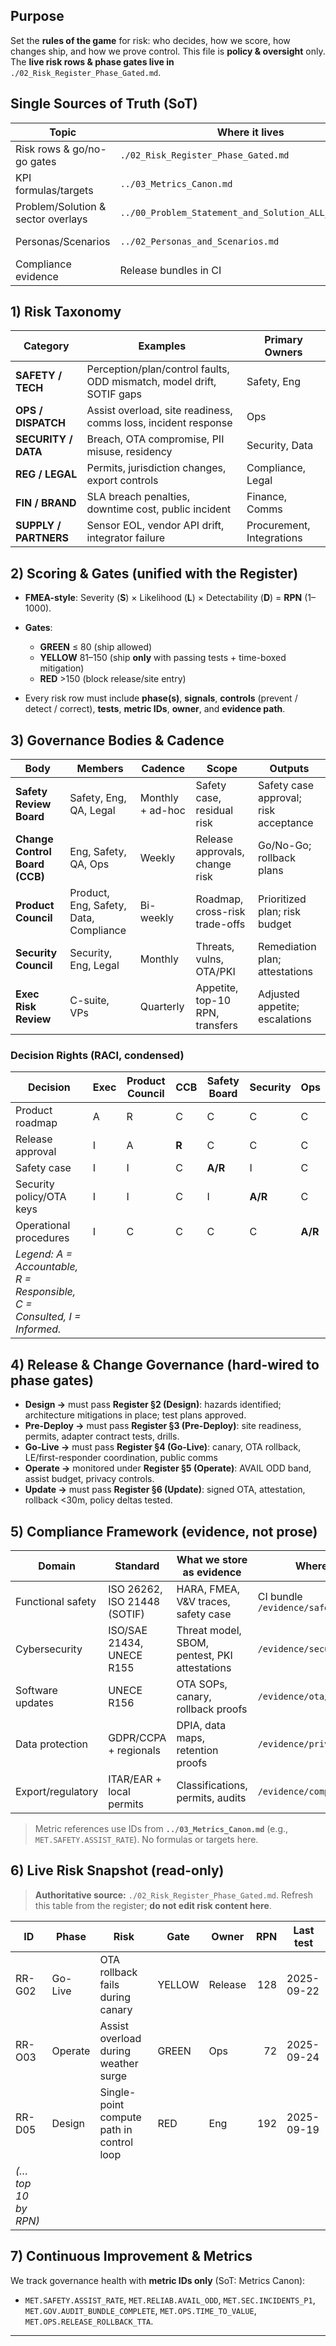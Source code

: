 ## Purpose

Set the **rules of the game** for risk: who decides, how we score, how changes ship, and how we prove control. This file is **policy & oversight** only. The **live risk rows & phase gates live in** `./02_Risk_Register_Phase_Gated.md`.

## Single Sources of Truth (SoT)

| Topic                              | Where it lives                                        | What this file references                 |
| ---------------------------------- | ----------------------------------------------------- | ----------------------------------------- |
| Risk rows & go/no-go gates         | `./02_Risk_Register_Phase_Gated.md`                   | Section 6 (snapshot only)                 |
| KPI formulas/targets               | `../03_Metrics_Canon.md`                              | Metric IDs (e.g., MET.SAFETY.ASSIST_RATE) |
| Problem/Solution & sector overlays | `../00_Problem_Statement_and_Solution_ALL_SECTORS.md` | Links only                                |
| Personas/Scenarios                 | `../02_Personas_and_Scenarios.md`                     | Scenario IDs & personas only              |
| Compliance evidence                | Release bundles in CI                                 | References and checks only                |

## 1) Risk Taxonomy

| Category              | Examples                                                              | Primary Owners            |
| --------------------- | --------------------------------------------------------------------- | ------------------------- |
| **SAFETY / TECH**     | Perception/plan/control faults, ODD mismatch, model drift, SOTIF gaps | Safety, Eng               |
| **OPS / DISPATCH**    | Assist overload, site readiness, comms loss, incident response        | Ops                       |
| **SECURITY / DATA**   | Breach, OTA compromise, PII misuse, residency                         | Security, Data            |
| **REG / LEGAL**       | Permits, jurisdiction changes, export controls                        | Compliance, Legal         |
| **FIN / BRAND**       | SLA breach penalties, downtime cost, public incident                  | Finance, Comms            |
| **SUPPLY / PARTNERS** | Sensor EOL, vendor API drift, integrator failure                      | Procurement, Integrations |

## 2) Scoring & Gates (unified with the Register)

* **FMEA-style**: Severity (**S**) × Likelihood (**L**) × Detectability (**D**) = **RPN** (1–1000).
* **Gates**:

  * **GREEN** ≤ 80 (ship allowed)
  * **YELLOW** 81–150 (ship **only** with passing tests + time-boxed mitigation)
  * **RED** >150 (block release/site entry)
* Every risk row must include **phase(s)**, **signals**, **controls** (prevent / detect / correct), **tests**, **metric IDs**, **owner**, and **evidence path**.

## 3) Governance Bodies & Cadence

| Body                           | Members                                | Cadence          | Scope                           | Outputs                               |
| ------------------------------ | -------------------------------------- | ---------------- | ------------------------------- | ------------------------------------- |
| **Safety Review Board**        | Safety, Eng, QA, Legal                 | Monthly + ad-hoc | Safety case, residual risk      | Safety case approval; risk acceptance |
| **Change Control Board (CCB)** | Eng, Safety, QA, Ops                   | Weekly           | Release approvals, change risk  | Go/No-Go; rollback plans              |
| **Product Council**            | Product, Eng, Safety, Data, Compliance | Bi-weekly        | Roadmap, cross-risk trade-offs  | Prioritized plan; risk budget         |
| **Security Council**           | Security, Eng, Legal                   | Monthly          | Threats, vulns, OTA/PKI         | Remediation plan; attestations        |
| **Exec Risk Review**           | C-suite, VPs                           | Quarterly        | Appetite, top-10 RPN, transfers | Adjusted appetite; escalations        |

### Decision Rights (RACI, condensed)

| Decision                                                                 | Exec | Product Council | CCB   | Safety Board | Security | Ops     |
| ------------------------------------------------------------------------ | ---- | --------------- | ----- | ------------ | -------- | ------- |
| Product roadmap                                                          | A    | R               | C     | C            | C        | C       |
| Release approval                                                         | I    | A               | **R** | C            | C        | C       |
| Safety case                                                              | I    | I               | C     | **A/R**      | I        | C       |
| Security policy/OTA keys                                                 | I    | I               | C     | I            | **A/R**  | C       |
| Operational procedures                                                   | I    | C               | C     | C            | C        | **A/R** |
| *Legend: A = Accountable, R = Responsible, C = Consulted, I = Informed.* |      |                 |       |              |          |         |

## 4) Release & Change Governance (hard-wired to phase gates)

* **Design →** must pass **Register §2 (Design)**: hazards identified; architecture mitigations in place; test plans approved.
* **Pre-Deploy →** must pass **Register §3 (Pre-Deploy)**: site readiness, permits, adapter contract tests, drills.
* **Go-Live →** must pass **Register §4 (Go-Live)**: canary, OTA rollback, LE/first-responder coordination, public comms
* **Operate →** monitored under **Register §5 (Operate)**: AVAIL ODD band, assist budget, privacy controls.
* **Update →** must pass **Register §6 (Update)**: signed OTA, attestation, rollback <30m, policy deltas tested.

## 5) Compliance Framework (evidence, not prose)

| Domain            | Standard                     | What we store as evidence                     | Where                         |
| ----------------- | ---------------------------- | --------------------------------------------- | ----------------------------- |
| Functional safety | ISO 26262, ISO 21448 (SOTIF) | HARA, FMEA, V&V traces, safety case           | CI bundle `/evidence/safety/` |
| Cybersecurity     | ISO/SAE 21434, UNECE R155    | Threat model, SBOM, pentest, PKI attestations | `/evidence/security/`         |
| Software updates  | UNECE R156                   | OTA SOPs, canary, rollback proofs             | `/evidence/ota/`              |
| Data protection   | GDPR/CCPA + regionals        | DPIA, data maps, retention proofs             | `/evidence/privacy/`          |
| Export/regulatory | ITAR/EAR + local permits     | Classifications, permits, audits              | `/evidence/compliance/`       |

> Metric references use IDs from **`../03_Metrics_Canon.md`** (e.g., `MET.SAFETY.ASSIST_RATE`). No formulas or targets here.

## 6) Live Risk Snapshot (read-only)

> **Authoritative source:** `./02_Risk_Register_Phase_Gated.md`. Refresh this table from the register; **do not edit risk content here**.

| ID                 | Phase   | Risk                                      | Gate   | Owner   | RPN | Last test  |
| ------------------ | ------- | ----------------------------------------- | ------ | ------- | --: | ---------- |
| RR-G02             | Go-Live | OTA rollback fails during canary          | YELLOW | Release | 128 | 2025-09-22 |
| RR-O03             | Operate | Assist overload during weather surge      | GREEN  | Ops     |  72 | 2025-09-24 |
| RR-D05             | Design  | Single-point compute path in control loop | RED    | Eng     | 192 | 2025-09-19 |
| *(…top 10 by RPN)* |         |                                           |        |         |     |            |

## 7) Continuous Improvement & Metrics

We track governance health with **metric IDs only** (SoT: Metrics Canon):

* `MET.SAFETY.ASSIST_RATE`, `MET.RELIAB.AVAIL_ODD`, `MET.SEC.INCIDENTS_P1`, `MET.GOV.AUDIT_BUNDLE_COMPLETE`, `MET.OPS.TIME_TO_VALUE`, `MET.OPS.RELEASE_ROLLBACK_TTA`.


---
